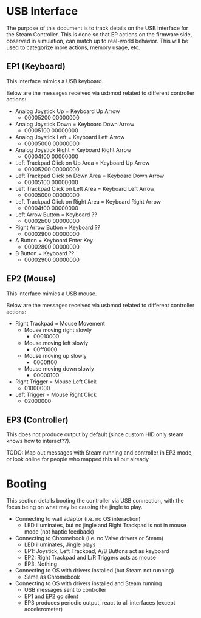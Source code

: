 # USB Interface

The purpose of this document is to track details on the USB interface for the
 Steam Controller. This is done so that EP actions on the firmware side, 
 observed in simulation, can match up to real-world behavior. This will be
 used to categorize more actions, memory usage, etc.

## EP1 (Keyboard)

This interface mimics a USB keyboard. 

Below are the messages received via usbmod related to different controller actions:

* Analog Joystick Up = Keyboard Up Arrow
    * 00005200 00000000
* Analog Joystick Down = Keyboard Down Arrow
    * 00005100 00000000
* Analog Joystick Left = Keyboard Left Arrow
    * 00005000 00000000
* Analog Joystick Right = Keyboard Right Arrow
    * 00004f00 00000000
* Left Trackpad Click on Up Area = Keyboard Up Arrow
    * 00005200 00000000
* Left Trackpad Click on Down Area = Keyboard Down Arrow
    * 00005100 00000000
* Left Trackpad Click on Left Area = Keyboard Left Arrow
    * 00005000 00000000
* Left Trackpad Click on Right Area = Keyboard Right Arrow
    * 00004f00 00000000
* Left Arrow Button = Keyboard ??
    * 00002b00 00000000
* Right Arrow Button = Keyboard ??
    * 00002900 00000000
* A Button = Keyboard Enter Key
    * 00002800 00000000
* B Button = Keyboard ??
    * 00002900 00000000

## EP2 (Mouse)

This interface mimics a USB mouse. 

Below are the messages received via usbmod related to different controller actions:

* Right Trackpad = Mouse Movement
    * Mouse moving right slowly
        * 00010000
    * Mouse moving left slowly
        * 00ff0000
    * Mouse moving up slowly
        * 0000ff00
    * Mouse moving down slowly
        * 00000100
* Right Trigger = Mouse Left Click
    * 01000000
* Left Trigger = Mouse Right Click
    * 02000000

## EP3 (Controller)

This does not produce output by default (since custom HID only steam knows how
 to interact??).

TODO: Map out messages with Steam running and controller in EP3 mode, or look online for people who mapped this all out already

# Booting

This section details booting the controller via USB connection, with the focus
 being on what may be causing the jingle to play. 

* Connecting to wall adaptor (i.e. no OS interaction)
    * LED illuminates, but no jingle and Right Trackpad is not in mouse mode (not haptic feedback)
* Connecting to Chromebook (i.e. no Valve drivers or Steam)
    * LED illuminates, Jingle plays
    * EP1: Joystick, Left Trackpad, A/B Buttons act as keyboard
    * EP2: Right Trackpad and L/R Triggers acts as mouse
    * EP3: Nothing
* Connecting to OS with drivers installed (but Steam not running)
    * Same as Chromebook
* Connecting to OS with drivers installed and Steam running
    * USB messages sent to controller
    * EP1 and EP2 go silent
    * EP3 produces periodic output, react to all interfaces (except accelerometer)
